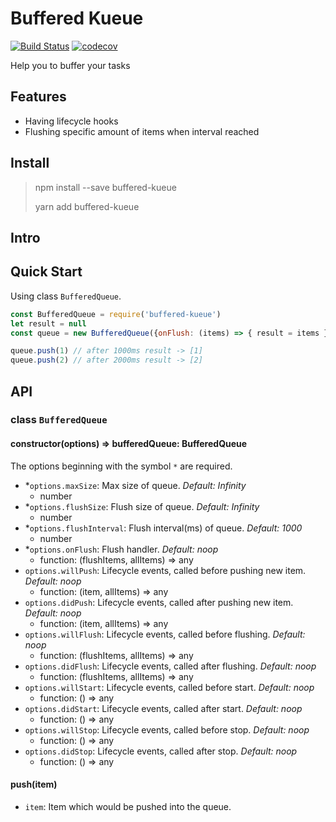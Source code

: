 # Buffered Kueue

[![Build Status](https://travis-ci.org/chux0519/buffered-kueue.svg?branch=master)](https://travis-ci.org/chux0519/buffered-kueue)
[![codecov](https://codecov.io/gh/chux0519/buffered-kueue/branch/master/graph/badge.svg)](https://codecov.io/gh/chux0519/buffered-kueue)

Help you to buffer your tasks

## Features

- Having lifecycle hooks
- Flushing specific amount of items when interval reached

## Install

> npm install --save buffered-kueue
>
> yarn add buffered-kueue

## Intro

## Quick Start

Using class `BufferedQueue`.

```javascript
const BufferedQueue = require('buffered-kueue')
let result = null
const queue = new BufferedQueue({onFlush: (items) => { result = items }, flushInterval: 1000, flushSize: 1})

queue.push(1) // after 1000ms result -> [1]
queue.push(2) // after 2000ms result -> [2]
```

## API

### class `BufferedQueue`

#### constructor(options) => bufferedQueue: BufferedQueue

The options beginning with the symbol `*` are required.

- *`options.maxSize`: Max size of queue. *Default: Infinity*
  - number
- *`options.flushSize`: Flush size of queue. *Default: Infinity*
  - number
- *`options.flushInterval`: Flush interval(ms) of queue. *Default: 1000*
  - number
- *`options.onFlush`: Flush handler. *Default: noop*
  - function: (flushItems, allItems) => any
- `options.willPush`: Lifecycle events, called before pushing new item. *Default: noop*
  - function: (item, allItems) => any
- `options.didPush`: Lifecycle events, called after pushing new item. *Default: noop*
  - function: (item, allItems) => any
- `options.willFlush`: Lifecycle events, called before flushing. *Default: noop*
  - function: (flushItems, allItems) => any
- `options.didFlush`: Lifecycle events, called after flushing. *Default: noop*
  - function: (flushItems, allItems) => any
- `options.willStart`: Lifecycle events, called before start. *Default: noop*
  - function: () => any
- `options.didStart`: Lifecycle events, called after start. *Default: noop*
  - function: () => any
- `options.willStop`: Lifecycle events, called before stop. *Default: noop*
  - function: () => any
- `options.didStop`: Lifecycle events, called after stop. *Default: noop*
  - function: () => any

#### push(item)

- `item`: Item which would be pushed into the queue.